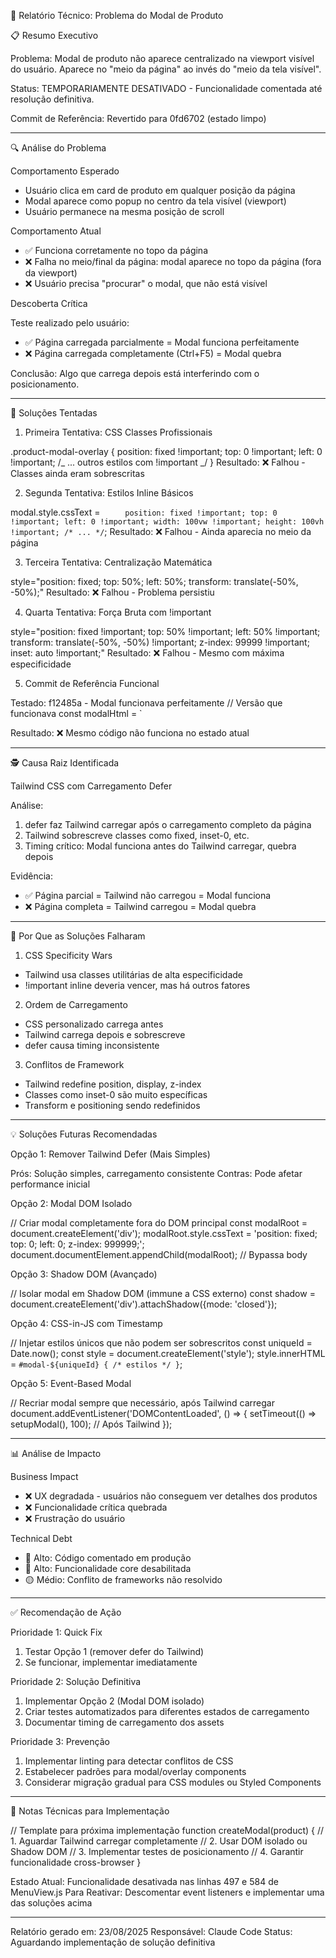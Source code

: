 🐛 Relatório Técnico: Problema do Modal de Produto

📋 Resumo Executivo

Problema: Modal de produto não aparece centralizado na viewport visível do usuário. Aparece no "meio da página" ao invés do "meio da tela visível".

Status: TEMPORARIAMENTE DESATIVADO - Funcionalidade comentada até resolução definitiva.

Commit de Referência: Revertido para 0fd6702 (estado limpo)

---

🔍 Análise do Problema

Comportamento Esperado

- Usuário clica em card de produto em qualquer posição da página
- Modal aparece como popup no centro da tela visível (viewport)
- Usuário permanece na mesma posição de scroll

Comportamento Atual

- ✅ Funciona corretamente no topo da página
- ❌ Falha no meio/final da página: modal aparece no topo da página (fora da viewport)
- ❌ Usuário precisa "procurar" o modal, que não está visível

Descoberta Crítica

Teste realizado pelo usuário:

- ✅ Página carregada parcialmente = Modal funciona perfeitamente
- ❌ Página carregada completamente (Ctrl+F5) = Modal quebra

Conclusão: Algo que carrega depois está interferindo com o posicionamento.

---

🔧 Soluções Tentadas

1. Primeira Tentativa: CSS Classes Profissionais

.product-modal-overlay {
position: fixed !important;
top: 0 !important;
left: 0 !important;
/_ ... outros estilos com !important _/
}
Resultado: ❌ Falhou - Classes ainda eram sobrescritas

2. Segunda Tentativa: Estilos Inline Básicos

modal.style.cssText = `      position: fixed !important;
      top: 0 !important;
      left: 0 !important;
      width: 100vw !important;
      height: 100vh !important;
      /* ... */
 `;
Resultado: ❌ Falhou - Ainda aparecia no meio da página

3. Terceira Tentativa: Centralização Matemática

style="position: fixed; top: 50%; left: 50%; transform: translate(-50%, -50%);"
Resultado: ❌ Falhou - Problema persistiu

4. Quarta Tentativa: Força Bruta com !important

style="position: fixed !important; top: 50% !important; left: 50% !important;
transform: translate(-50%, -50%) !important; z-index: 99999 !important;
inset: auto !important;"
Resultado: ❌ Falhou - Mesmo com máxima especificidade

5. Commit de Referência Funcional

Testado: f12485a - Modal funcionava perfeitamente
// Versão que funcionava
const modalHtml = `
<div id="productModal" class="fixed inset-0 bg-black bg-opacity-50 z-50 flex items-center justify-center p-4">
Resultado: ❌ Mesmo código não funciona no estado atual

---

🕵️ Causa Raiz Identificada

Tailwind CSS com Carregamento Defer

  <script src="https://cdn.tailwindcss.com?plugins=forms,typography,aspect-ratio" defer></script>

Análise:

1. defer faz Tailwind carregar após o carregamento completo da página
2. Tailwind sobrescreve classes como fixed, inset-0, etc.
3. Timing crítico: Modal funciona antes do Tailwind carregar, quebra depois

Evidência:

- ✅ Página parcial = Tailwind não carregou = Modal funciona
- ❌ Página completa = Tailwind carregou = Modal quebra

---

🚫 Por Que as Soluções Falharam

1. CSS Specificity Wars

- Tailwind usa classes utilitárias de alta especificidade
- !important inline deveria vencer, mas há outros fatores

2. Ordem de Carregamento

- CSS personalizado carrega antes
- Tailwind carrega depois e sobrescreve
- defer causa timing inconsistente

3. Conflitos de Framework

- Tailwind redefine position, display, z-index
- Classes como inset-0 são muito específicas
- Transform e positioning sendo redefinidos

---

💡 Soluções Futuras Recomendadas

Opção 1: Remover Tailwind Defer (Mais Simples)

  <!-- De: -->
  <script src="https://cdn.tailwindcss.com" defer></script>
  <!-- Para: -->
  <script src="https://cdn.tailwindcss.com"></script>

Prós: Solução simples, carregamento consistente
Contras: Pode afetar performance inicial

Opção 2: Modal DOM Isolado

// Criar modal completamente fora do DOM principal
const modalRoot = document.createElement('div');
modalRoot.style.cssText = 'position: fixed; top: 0; left: 0; z-index: 999999;';
document.documentElement.appendChild(modalRoot); // Bypassa body

Opção 3: Shadow DOM (Avançado)

// Isolar modal em Shadow DOM (immune a CSS externo)
const shadow = document.createElement('div').attachShadow({mode: 'closed'});

Opção 4: CSS-in-JS com Timestamp

// Injetar estilos únicos que não podem ser sobrescritos
const uniqueId = Date.now();
const style = document.createElement('style');
style.innerHTML = `#modal-${uniqueId} { /* estilos */ }`;

Opção 5: Event-Based Modal

// Recriar modal sempre que necessário, após Tailwind carregar
document.addEventListener('DOMContentLoaded', () => {
setTimeout(() => setupModal(), 100); // Após Tailwind
});

---

📊 Análise de Impacto

Business Impact

- ❌ UX degradada - usuários não conseguem ver detalhes dos produtos
- ❌ Funcionalidade crítica quebrada
- ❌ Frustração do usuário

Technical Debt

- 🔴 Alto: Código comentado em produção
- 🔴 Alto: Funcionalidade core desabilitada
- 🟡 Médio: Conflito de frameworks não resolvido

---

✅ Recomendação de Ação

Prioridade 1: Quick Fix

1. Testar Opção 1 (remover defer do Tailwind)
2. Se funcionar, implementar imediatamente

Prioridade 2: Solução Definitiva

1. Implementar Opção 2 (Modal DOM isolado)
2. Criar testes automatizados para diferentes estados de carregamento
3. Documentar timing de carregamento dos assets

Prioridade 3: Prevenção

1. Implementar linting para detectar conflitos de CSS
2. Estabelecer padrões para modal/overlay components
3. Considerar migração gradual para CSS modules ou Styled Components

---

📝 Notas Técnicas para Implementação

// Template para próxima implementação
function createModal(product) {
// 1. Aguardar Tailwind carregar completamente
// 2. Usar DOM isolado ou Shadow DOM
// 3. Implementar testes de posicionamento
// 4. Garantir funcionalidade cross-browser
}

Estado Atual: Funcionalidade desativada nas linhas 497 e 584 de MenuView.js
Para Reativar: Descomentar event listeners e implementar uma das soluções acima

---

Relatório gerado em: 23/08/2025
Responsável: Claude Code
Status: Aguardando implementação de solução definitiva
